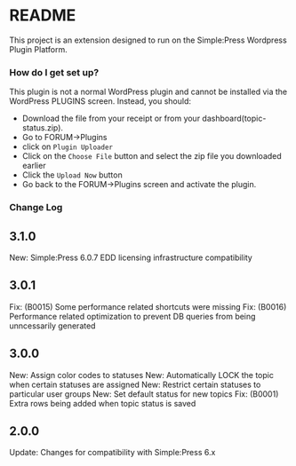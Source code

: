 # README #

This project is an extension designed to run on the Simple:Press Wordpress Plugin Platform.  

### How do I get set up? ###

This plugin is not a normal WordPress plugin and cannot be installed via the WordPress PLUGINS screen.
Instead, you should:

- Download the file from your receipt or from your dashboard(topic-status.zip).
- Go to FORUM->Plugins
- click on `Plugin Uploader`
- Click on the `Choose File` button and select the zip file you downloaded earlier
- Click the `Upload Now` button
- Go back to the FORUM->Plugins screen and activate the plugin.


### Change Log  ###

3.1.0
-----
New: Simple:Press 6.0.7 EDD licensing infrastructure compatibility

3.0.1
-----
Fix: (B0015) Some performance related shortcuts were missing
Fix: (B0016) Performance related optimization to prevent DB queries from being unncessarily generated 

3.0.0
-----
New: Assign color codes to statuses
New: Automatically LOCK the topic when certain statuses are assigned
New: Restrict certain statuses to particular user groups
New: Set default status for new topics
Fix: (B0001) Extra rows being added when topic status is saved

2.0.0
-----
Update: Changes for compatibility with Simple:Press 6.x